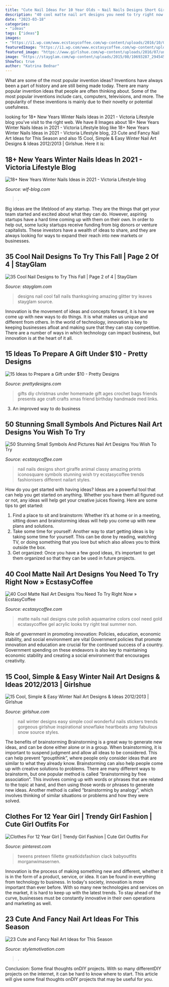 ```yaml
---
title: "Cute Nail Ideas For 10 Year Olds ~ Nail Nails Designs Short Giraffe Animal Classy Amazing Prints Iconosquare Symbols Stunning Wish Try Ecstasycoffee Trends Fashionisers Different Nailart Styles"
description: "40 cool matte nail art designs you need to try right now » ecstasycoffee"
date: "2023-03-18"
categories:
- "ideas"
tags: ["ideas"]
images:
- "https://i1.wp.com/www.ecstasycoffee.com/wp-content/uploads/2016/10/Giraffe-Nail-Design.jpg?resize=600%2C601&amp;ssl=1"
featuredImage: "https://i1.wp.com/www.ecstasycoffee.com/wp-content/uploads/2016/10/Giraffe-Nail-Design.jpg?resize=600%2C601&amp;ssl=1"
featured_image: "https://www.girlshue.com/wp-content/uploads/2016/07/unnamed-file-7147.jpg"
image: "https://stayglam.com/wp-content/uploads/2015/08/10693287_294545597411881_1691671569_n.jpg"
ShowToc: true
author: "Katrina Bednar"
---
```



What are some of the most popular invention ideas?
Inventions have always been a part of history and are still being made today. There are many popular invention ideas that people are often thinking about. Some of the most popular inventions include cars, computers, televisions, and more. The popularity of these inventions is mainly due to their novelty or potential usefulness.

	

		
looking for 18+ New Years Winter Nails Ideas in 2021 - Viсtoria Lifestyle blog you've visit to the right web. We have 8 Images about 18+ New Years Winter Nails Ideas in 2021 - Viсtoria Lifestyle blog like 18+ New Years Winter Nails Ideas in 2021 - Viсtoria Lifestyle blog, 23 Cute and Fancy Nail Art Ideas for This Season and also 15 Cool, Simple &amp; Easy Winter Nail Art Designs &amp; Ideas 2012/2013 | Girlshue. Here it is:
		
    
## 18+ New Years Winter Nails Ideas In 2021 - Viсtoria Lifestyle Blog

<img loading=lazy src="https://wlf-blog.com/wp-content/uploads/2.WinterNails.Vol2_.18-768x947.jpeg" onerror="this.onerror=null;this.src='https://tse1.mm.bing.net/th?id=OIP.mrgJuq-fsVJlmLBQjvdFWAHaJI&amp;pid=15.1';" alt="18+ New Years Winter Nails Ideas in 2021 - Viсtoria Lifestyle blog">

_Source: wlf-blog.com_

>. 

	

Big ideas are the lifeblood of any startup. They are the things that get your team started and excited about what they can do. However, aspiring startups have a hard time coming up with them on their own. In order to help out, some lucky startups receive funding from big donors or venture capitalists. These investors have a wealth of ideas to share, and they are always looking for ways to expand their reach into new markets or businesses.

    
## 35 Cool Nail Designs To Try This Fall | Page 2 Of 4 | StayGlam

<img loading=lazy src="https://stayglam.com/wp-content/uploads/2015/08/10693287_294545597411881_1691671569_n.jpg" onerror="this.onerror=null;this.src='https://tse1.mm.bing.net/th?id=OIP.pCULlC0_CAf6ROVYwFh35wHaHa&amp;pid=15.1';" alt="35 Cool Nail Designs to Try This Fall | Page 2 of 4 | StayGlam">

_Source: stayglam.com_

>designs nail cool fall nails thanksgiving amazing glitter try leaves stayglam source. 

	

Innovation is the movement of ideas and concepts forward, it is how we come up with new ways to do things. It is what makes us unique and different from others. In the world of technology, innovation is key to keeping businesses afloat and making sure that they can stay competitive. There are a number of ways in which technology can impact business, but innovation is at the heart of it all.

    
## 15 Ideas To Prepare A Gift Under $10 - Pretty Designs

<img loading=lazy src="http://www.prettydesigns.com/wp-content/uploads/2015/10/Crochet-Bags.jpg" onerror="this.onerror=null;this.src='https://tse3.mm.bing.net/th?id=OIP.qGCWip5GhGJzxd8SZwMSlQHaLH&amp;pid=15.1';" alt="15 Ideas to Prepare a Gift under $10 - Pretty Designs">

_Source: prettydesigns.com_

>gifts diy christmas under homemade gift ages crochet bags friends presents age craft crafts xmas friend birthday handmade med links. 

	

3. An improved way to do business

    
## 50 Stunning Small Symbols And Pictures Nail Art Designs You Wish To Try

<img loading=lazy src="https://i1.wp.com/www.ecstasycoffee.com/wp-content/uploads/2016/10/Giraffe-Nail-Design.jpg?resize=600%2C601&amp;ssl=1" onerror="this.onerror=null;this.src='https://tse4.mm.bing.net/th?id=OIP.-PPg9ce8-Clp5ffOFvwqtgHaHa&amp;pid=15.1';" alt="50 Stunning Small Symbols And Pictures Nail Art Designs You Wish To Try">

_Source: ecstasycoffee.com_

>nail nails designs short giraffe animal classy amazing prints iconosquare symbols stunning wish try ecstasycoffee trends fashionisers different nailart styles. 

	

How do you get started with having ideas?
Ideas are a powerful tool that can help you get started on anything. Whether you have them all figured out or not, any ideas will help get your creative juices flowing. Here are some tips to get started: 
1. Find a place to sit and brainstorm: Whether it’s at home or in a meeting, sitting down and brainstorming ideas will help you come up with new plans and solutions. 
2. Take some time for yourself: Another way to start getting ideas is by taking some time for yourself. This can be done by reading, watching TV, or doing something that you love but which also allows you to think outside the box. 
3. Get organized: Once you have a few good ideas, it’s important to get them organized so that they can be used in future projects.

    
## 40 Cool Matte Nail Art Designs You Need To Try Right Now » EcstasyCoffee

<img loading=lazy src="https://i2.wp.com/www.ecstasycoffee.com/wp-content/uploads/2016/09/Matte-Nail-Art-Ideas-@EcstasyCoffee-33.jpg" onerror="this.onerror=null;this.src='https://tse2.mm.bing.net/th?id=OIP.ZTqNLR8VohmQq-_DrQulfQHaIa&amp;pid=15.1';" alt="40 Cool Matte Nail Art Designs You Need To Try Right Now » EcstasyCoffee">

_Source: ecstasycoffee.com_

>matte nails nail designs cute polish aquamarine colors cool need gold ecstasycoffee gel acrylic looks try right teal summer non. 

	

Role of government in promoting innovation: Policies, education, economic stability, and social environment are vital
Government policies that promote innovation and education are crucial for the continued success of a country. Government spending on these endeavors is also key to maintaining economic stability and creating a social environment that encourages creativity.

    
## 15 Cool, Simple &amp; Easy Winter Nail Art Designs &amp; Ideas 2012/2013 | Girlshue

<img loading=lazy src="https://www.girlshue.com/wp-content/uploads/2016/07/unnamed-file-7147.jpg" onerror="this.onerror=null;this.src='https://tse3.mm.bing.net/th?id=OIP.O-54gAqykuM1VpW4478MOQHaJ4&amp;pid=15.1';" alt="15 Cool, Simple &amp; Easy Winter Nail Art Designs &amp; Ideas 2012/2013 | Girlshue">

_Source: girlshue.com_

>nail winter designs easy simple cool wonderful nails stickers trends gorgeous girlshue inspirational snowflake heartbeats amp fabulous snow source styles. 

	

The benefits of brainstorming
Brainstorming is a great way to generate new ideas, and can be done either alone or in a group. When brainstorming, it is important to suspend judgment and allow all ideas to be considered. This can help prevent “groupthink”, where people only consider ideas that are similar to what they already know. Brainstorming can also help people come up with creative solutions to problems.
There are many different ways to brainstorm, but one popular method is called “brainstorming by free association”. This involves coming up with words or phrases that are related to the topic at hand, and then using those words or phrases to generate new ideas. Another method is called “brainstorming by analogy”, which involves thinking of similar situations or problems and how they were solved.

    
## Clothes For 12 Year Girl | Trendy Girl Fashion | Cute Girl Outfits For

<img loading=lazy src="https://i.pinimg.com/736x/54/b6/ed/54b6ed2f63bcf0bef166d89a6c1d9913.jpg" onerror="this.onerror=null;this.src='https://tse3.mm.bing.net/th?id=OIP.NLa_kkAHSWoY4ZkwTxY8yQHaK3&amp;pid=15.1';" alt="Clothes For 12 Year Girl | Trendy Girl Fashion | Cute Girl Outfits For">

_Source: pinterest.com_

>tweens preteen fillette greatkidsfashion clack babyoutfits morganwimasernen. 

	

Innovation is the process of making something new and different, whether it is in the form of a product, service, or idea. It can be found in everything from technology to business. In today's society, innovation is more important than ever before. With so many new technologies and services on the market, it is hard to keep up with the latest trends. To stay ahead of the curve, businesses must be constantly innovative in their own operations and marketing as well.

    
## 23 Cute And Fancy Nail Art Ideas For This Season

<img loading=lazy src="https://www.stylemotivation.com/wp-content/uploads/2013/12/23-Cute-and-Fancy-Nail-Art-Ideas-for-This-Season-12.jpg" onerror="this.onerror=null;this.src='https://tse3.mm.bing.net/th?id=OIP.3VcK6awCX3Q77qEQJi4nXQHaHa&amp;pid=15.1';" alt="23 Cute and Fancy Nail Art Ideas for This Season">

_Source: stylemotivation.com_

>. 

	

Conclusion: Some final thoughts onDIY projects.
With so many differentDIY projects on the internet, it can be hard to know where to start. This article will give some final thoughts onDIY projects that may be useful for you.

